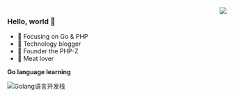 <img align="right" src="https://github-readme-stats.vercel.app/api?username=weirubo&show_icons=true&icon_color=CE1D2D&text_color=718096&bg_color=ffffff&hide_title=true" />

### Hello, world 👋

- :orange_book: Focusing on Go & PHP
- :hammer: Technology blogger
- :ram: Founder the PHP-Z
- :meat_on_bone: Meat lover


**Go language learning**

<div>
  <img src="https://github.com/weirubo/learn_go/blob/master/ebook/qrcode.png" alt="Golang语言开发栈"/>
<div>
